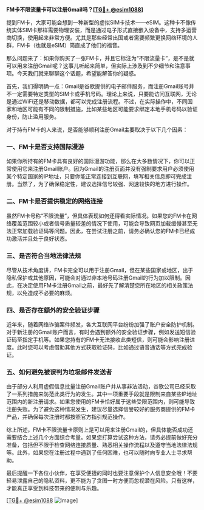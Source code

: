 **FM卡不限流量卡可以注册Gmail吗？[[TG💪+ @esim1088](https://t.me/s/esim1088)]**

提到FM卡，大家可能会想到一种新型的虚拟SIM卡技术——eSIM。这种卡不像传统实体SIM卡那样需要物理安装，而是通过电子形式直接嵌入设备中，支持多运营商切换，使用起来非常方便。尤其是那些经常出国或者需要频繁更换网络环境的人群，FM卡（也就是eSIM）简直成了他们的福音。

那么问题来了：如果你购买了一张FM卡，并且它标注为“不限流量卡”，是不是就可以用来注册Gmail呢？这事儿听起来简单，但实际上涉及到不少细节和注意事项。今天我们就来聊聊这个话题，希望能解答你的疑惑。

首先，我们得明确一点：Gmail是谷歌提供的电子邮件服务，而注册Gmail账号并不一定需要特定类型的SIM卡或手机号码。理论上来说，只要能访问互联网，无论是通过WiFi还是移动数据，都可以完成注册流程。不过，在实际操作中，不同国家和地区可能有不同的限制措施，比如某些地区可能要求绑定本地手机号码以验证身份，防止滥用服务。

对于持有FM卡的人来说，是否能够顺利注册Gmail主要取决于以下几个因素：

### 一、FM卡是否支持国际漫游

如果你所持有的FM卡具有良好的国际漫游功能，那么在大多数情况下，你可以正常使用它来注册Gmail账户。因为Gmail的注册页面并没有强制要求用户必须使用某个特定国家的IP地址，只要你能正常连接到互联网，填写相关信息即可完成注册。当然了，为了确保稳定性，建议选择信号较强、网速较快的地方进行操作。

### 二、FM卡是否提供稳定的网络连接

虽然FM卡号称“不限流量”，但具体表现如何还得看实际情况。如果您的FM卡在网络覆盖范围较小或者信号质量较差的情况下使用，可能会导致网页加载缓慢甚至无法正常加载验证码等问题。因此，在尝试注册之前，请务必确认您的FM卡已经成功激活并且处于良好状态。

### 三、是否符合当地法律法规

尽管从技术角度讲，FM卡完全可以用于注册Gmail，但在某些国家或地区，出于隐私保护或其他原因，可能会对通过非本地号码注册Gmail的行为加以限制。因此，在决定使用FM卡注册Gmail之前，最好先了解清楚您所在地区的相关政策法规，以免造成不必要的麻烦。

### 四、是否存在额外的安全验证步骤

近年来，随着网络诈骗案件频发，各大互联网平台纷纷加强了账户安全防护机制。对于新注册的Gmail账户而言，有时会遇到额外的安全验证步骤，例如发送短信验证码至指定手机等。如果您持有的FM卡无法接收此类短信，则可能会影响注册进度。此时您可以考虑借助其他方式获取验证码，比如通过语音通话等方式完成验证。

### 五、如何避免被误判为垃圾邮件发送者

由于部分人利用虚假信息批量注册Gmail账户并从事非法活动，谷歌公司已经采取了一系列措施来防范此类行为的发生。其中一项重要手段就是限制来自某些IP地址范围内的新注册请求。如果您使用的FM卡恰好属于这些受限范围内，则可能导致注册失败。为了避免这种情况发生，建议尽量选择信誉较好的服务商提供的FM卡产品，并确保每次注册时都按照官方指引规范操作。

综上所述，FM卡不限流量卡原则上是可以用来注册Gmail的，但具体能否成功还需要结合上述几个方面综合考量。如果您打算尝试这种方法，请务必提前做好充分准备，包括但不限于检查网络连接质量、熟悉相关操作流程以及遵守当地法律法规等。此外，如果您在注册过程中遇到了任何困难，也可以随时向专业人士寻求帮助。

最后提醒一下各位小伙伴，在享受便捷的同时也要注意保护个人信息安全哦！不要轻易泄露自己的隐私资料，更不能为了贪图一时方便而忽视潜在风险。只有这样，才能真正享受到科技带来的便利与乐趣。

[[TG💪+ @esim1088](https://t.me/s/esim1088) ![Image](https://i.postimg.cc/4NQfJmqS/Snipaste-2025-05-13-00-14-12.png)]